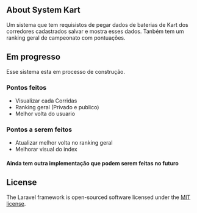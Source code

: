 
## About System Kart

Um sistema que tem requisistos de pegar dados de baterias de Kart dos corredores cadastrados salvar e mostra esses dados.
Tanbém tem um ranking geral de campeonato com pontuações.

## Em progresso

Esse sistema esta em processo de construção.
### Pontos feitos
* Visualizar cada Corridas
* Ranking geral (Privado e publico)
* Melhor volta do usuario

### Pontos a serem feitos

* Atualizar melhor volta no ranking geral
* Melhorar visual do index
#### Ainda tem outra implementação que podem serem feitas no futuro

## License

The Laravel framework is open-sourced software licensed under the [MIT license](https://opensource.org/licenses/MIT).
